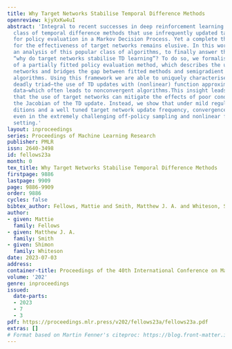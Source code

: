 ```yaml
---
title: Why Target Networks Stabilise Temporal Difference Methods
openreview: kjyXxKw4uI
abstract: 'Integral to recent successes in deep reinforcement learning has been a
  class of temporal difference methods that use infrequently updated target values
  for policy evaluation in a Markov Decision Process. Yet a complete theoretical explanation
  for the effectiveness of target networks remains elusive. In this work, we provide
  an analysis of this popular class of algorithms, to finally answer the question:
  “why do target networks stabilise TD learning”? To do so, we formalise the notion
  of a partially fitted policy evaluation method, which describes the use of target
  networks and bridges the gap between fitted methods and semigradient temporal difference
  algorithms. Using this framework we are able to uniquely characterise the so-called
  deadly triad–the use of TD updates with (nonlinear) function approximation and off-policy
  data–which often leads to nonconvergent algorithms.This insight leads us to conclude
  that the use of target networks can mitigate the effects of poor conditioning in
  the Jacobian of the TD update. Instead, we show that under mild regularity con-
  ditions and a well tuned target network update frequency, convergence can be guaranteed
  even in the extremely challenging off-policy sampling and nonlinear function approximation
  setting.'
layout: inproceedings
series: Proceedings of Machine Learning Research
publisher: PMLR
issn: 2640-3498
id: fellows23a
month: 0
tex_title: Why Target Networks Stabilise Temporal Difference Methods
firstpage: 9886
lastpage: 9909
page: 9886-9909
order: 9886
cycles: false
bibtex_author: Fellows, Mattie and Smith, Matthew J. A. and Whiteson, Shimon
author:
- given: Mattie
  family: Fellows
- given: Matthew J. A.
  family: Smith
- given: Shimon
  family: Whiteson
date: 2023-07-03
address: 
container-title: Proceedings of the 40th International Conference on Machine Learning
volume: '202'
genre: inproceedings
issued:
  date-parts:
  - 2023
  - 7
  - 3
pdf: https://proceedings.mlr.press/v202/fellows23a/fellows23a.pdf
extras: []
# Format based on Martin Fenner's citeproc: https://blog.front-matter.io/posts/citeproc-yaml-for-bibliographies/
---
```

